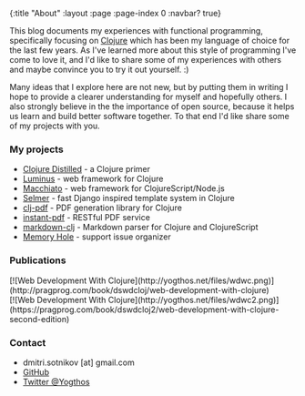 {:title "About"
 :layout :page
 :page-index 0
 :navbar? true}

This blog documents my experiences with functional programming, specifically focusing on [Clojure](http://clojure.org/)
which has been my language of choice for the last few years. As I've learned more about this style of programming I've
come to love it, and I'd like to share some of my experiences with others and maybe convince you to try it out yourself. :)

Many ideas that I explore here are not new, but by putting them in writing I hope to provide a clearer understanding for
myself and hopefully others.  I also strongly believe in the the importance of open source, because it helps us learn and
build better software together. To that end I'd like share some of my projects with you.

### My projects

* [Clojure Distilled](http://yogthos.github.io/ClojureDistilled.html) - a Clojure primer
* [Luminus](http://www.luminusweb.net) - web framework for Clojure
* [Macchiato](https://github.com/macchiato-framework) - web framework for ClojureScript/Node.js
* [Selmer](https://github.com/yogthos/Selmer) - fast Django inspired template system in Clojure
* [clj-pdf](https://github.com/yogthos/clj-pdf) - PDF generation library for Clojure
* [instant-pdf](http://yogthos.net/instant-pdf) - RESTful PDF service
* [markdown-clj](https://github.com/yogthos/markdown-clj) - Markdown parser for Clojure and ClojureScript
* [Memory Hole](https://github.com/yogthos/memory-hole) - support issue organizer

### Publications

<div class="book">
[![Web Development With Clojure](http://yogthos.net/files/wdwc.png)](http://pragprog.com/book/dswdcloj/web-development-with-clojure)
</div>

<div class="book">
[![Web Development With Clojure](http://yogthos.net/files/wdwc2.png)](https://pragprog.com/book/dswdcloj2/web-development-with-clojure-second-edition)
</div>

### Contact

* <i class="fa fa-envelope"></i> dmitri.sotnikov [at] gmail.com
* [<i class="fa fa-github"></i> GitHub](https://github.com/yogthos)
* [<i class="fa fa-twitter"></i> Twitter @Yogthos](https://twitter.com/Yogthos)
